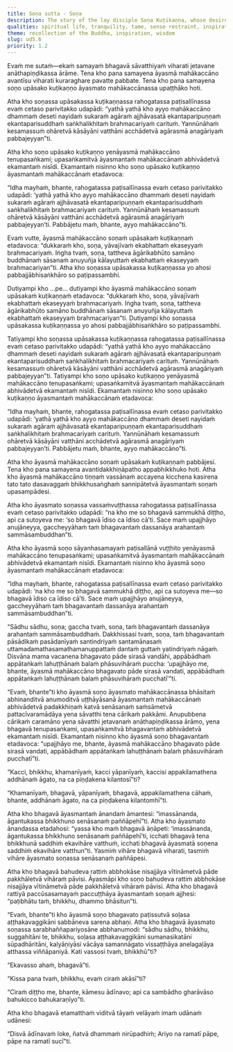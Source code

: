 ```yaml
---
title: Soṇa sutta - Soṇa
description: The story of the lay disciple Soṇa Kuṭikaṇṇa, whose desire to become a monk gets tested by his teacher. He eventually journeys to meet the Buddha, who is inspired by his beautiful recitation and his reason for delaying ordination, praising one who sees the world’s drawbacks and chooses a harmless life.
qualities: spiritual life, tranquility, tame, sense restraint, inspiration, perceiving drawback, free from attachment, non-harm
theme: recollection of the Buddha, inspiration, wisdom
slug: ud5.6
priority: 1.2
---
```


Evaṁ me sutaṁ—ekaṁ samayaṁ bhagavā sāvatthiyaṁ viharati jetavane anāthapiṇḍikassa ārāme. Tena kho pana samayena āyasmā mahākaccāno avantīsu viharati kuraraghare pavatte pabbate. Tena kho pana samayena soṇo upāsako kuṭikaṇṇo āyasmato mahākaccānassa upaṭṭhāko hoti.

Atha kho soṇassa upāsakassa kuṭikaṇṇassa rahogatassa paṭisallīnassa evaṁ cetaso parivitakko udapādi: “yathā yathā kho ayyo mahākaccāno dhammaṁ deseti nayidaṁ sukaraṁ agāraṁ ajjhāvasatā ekantaparipuṇṇaṁ ekantaparisuddhaṁ saṅkhalikhitaṁ brahmacariyaṁ carituṁ. Yannūnāhaṁ kesamassuṁ ohāretvā kāsāyāni vatthāni acchādetvā agārasmā anagāriyaṁ pabbajeyyan”ti.

Atha kho soṇo upāsako kuṭikaṇṇo yenāyasmā mahākaccāno tenupasaṅkami; upasaṅkamitvā āyasmantaṁ mahākaccānaṁ abhivādetvā ekamantaṁ nisīdi. Ekamantaṁ nisinno kho soṇo upāsako kuṭikaṇṇo āyasmantaṁ mahākaccānaṁ etadavoca:

“Idha mayhaṁ, bhante, rahogatassa paṭisallīnassa evaṁ cetaso parivitakko udapādi: ‘yathā yathā kho ayyo mahākaccāno dhammaṁ deseti nayidaṁ sukaraṁ agāraṁ ajjhāvasatā ekantaparipuṇṇaṁ ekantaparisuddhaṁ saṅkhalikhitaṁ brahmacariyaṁ carituṁ. Yannūnāhaṁ kesamassuṁ ohāretvā kāsāyāni vatthāni acchādetvā agārasmā anagāriyaṁ pabbajeyyan’ti. Pabbājetu maṁ, bhante, ayyo mahākaccāno”ti.

Evaṁ vutte, āyasmā mahākaccāno soṇaṁ upāsakaṁ kuṭikaṇṇaṁ etadavoca: “dukkaraṁ kho, soṇa, yāvajīvaṁ ekabhattaṁ ekaseyyaṁ brahmacariyaṁ. Iṅgha tvaṁ, soṇa, tattheva āgārikabhūto samāno buddhānaṁ sāsanaṁ anuyuñja kālayuttaṁ ekabhattaṁ ekaseyyaṁ brahmacariyan”ti. Atha kho soṇassa upāsakassa kuṭikaṇṇassa yo ahosi pabbajjābhisaṅkhāro so paṭipassambhi.

Dutiyampi kho …pe… dutiyampi kho āyasmā mahākaccāno soṇaṁ upāsakaṁ kuṭikaṇṇaṁ etadavoca: “dukkaraṁ kho, soṇa, yāvajīvaṁ ekabhattaṁ ekaseyyaṁ brahmacariyaṁ. Iṅgha tvaṁ, soṇa, tattheva āgārikabhūto samāno buddhānaṁ sāsanaṁ anuyuñja kālayuttaṁ ekabhattaṁ ekaseyyaṁ brahmacariyan”ti. Dutiyampi kho soṇassa upāsakassa kuṭikaṇṇassa yo ahosi pabbajjābhisaṅkhāro so paṭipassambhi.

Tatiyampi kho soṇassa upāsakassa kuṭikaṇṇassa rahogatassa paṭisallīnassa evaṁ cetaso parivitakko udapādi: “yathā yathā kho ayyo mahākaccāno dhammaṁ deseti nayidaṁ sukaraṁ agāraṁ ajjhāvasatā ekantaparipuṇṇaṁ ekantaparisuddhaṁ saṅkhalikhitaṁ brahmacariyaṁ carituṁ. Yannūnāhaṁ kesamassuṁ ohāretvā kāsāyāni vatthāni acchādetvā agārasmā anagāriyaṁ pabbajeyyan”ti. Tatiyampi kho soṇo upāsako kuṭikaṇṇo yenāyasmā mahākaccāno tenupasaṅkami; upasaṅkamitvā āyasmantaṁ mahākaccānaṁ abhivādetvā ekamantaṁ nisīdi. Ekamantaṁ nisinno kho soṇo upāsako kuṭikaṇṇo āyasmantaṁ mahākaccānaṁ etadavoca:

“Idha mayhaṁ, bhante, rahogatassa paṭisallīnassa evaṁ cetaso parivitakko udapādi: ‘yathā yathā kho ayyo mahākaccāno dhammaṁ deseti nayidaṁ sukaraṁ agāraṁ ajjhāvasatā ekantaparipuṇṇaṁ ekantaparisuddhaṁ saṅkhalikhitaṁ brahmacariyaṁ carituṁ. Yannūnāhaṁ kesamassuṁ ohāretvā kāsāyāni vatthāni acchādetvā agārasmā anagāriyaṁ pabbajeyyan’ti. Pabbājetu maṁ, bhante, ayyo mahākaccāno”ti.

Atha kho āyasmā mahākaccāno soṇaṁ upāsakaṁ kuṭikaṇṇaṁ pabbājesi. Tena kho pana samayena avantidakkhiṇāpatho appabhikkhuko hoti. Atha kho āyasmā mahākaccāno tiṇṇaṁ vassānaṁ accayena kicchena kasirena tato tato dasavaggaṁ bhikkhusaṅghaṁ sannipātetvā āyasmantaṁ soṇaṁ upasampādesi.

Atha kho āyasmato soṇassa vassaṁvuṭṭhassa rahogatassa paṭisallīnassa evaṁ cetaso parivitakko udapādi: “na kho me so bhagavā sammukhā diṭṭho, api ca sutoyeva me: ‘so bhagavā īdiso ca īdiso cā’ti. Sace maṁ upajjhāyo anujāneyya, gaccheyyāhaṁ taṁ bhagavantaṁ dassanāya arahantaṁ sammāsambuddhan”ti.

Atha kho āyasmā soṇo sāyanhasamayaṁ paṭisallānā vuṭṭhito yenāyasmā mahākaccāno tenupasaṅkami; upasaṅkamitvā āyasmantaṁ mahākaccānaṁ abhivādetvā ekamantaṁ nisīdi. Ekamantaṁ nisinno kho āyasmā soṇo āyasmantaṁ mahākaccānaṁ etadavoca:

“Idha mayhaṁ, bhante, rahogatassa paṭisallīnassa evaṁ cetaso parivitakko udapādi: ‘na kho me so bhagavā sammukhā diṭṭho, api ca sutoyeva me—so bhagavā īdiso ca īdiso cā’ti. Sace maṁ upajjhāyo anujāneyya, gaccheyyāhaṁ taṁ bhagavantaṁ dassanāya arahantaṁ sammāsambuddhan”ti.

“Sādhu sādhu, soṇa; gaccha tvaṁ, soṇa, taṁ bhagavantaṁ dassanāya arahantaṁ sammāsambuddhaṁ. Dakkhissasi tvaṁ, soṇa, taṁ bhagavantaṁ pāsādikaṁ pasādanīyaṁ santindriyaṁ santamānasaṁ uttamadamathasamathamanuppattaṁ dantaṁ guttaṁ yatindriyaṁ nāgaṁ. Disvāna mama vacanena bhagavato pāde sirasā vandāhi, appābādhaṁ appātaṅkaṁ lahuṭṭhānaṁ balaṁ phāsuvihāraṁ puccha: ‘upajjhāyo me, bhante, āyasmā mahākaccāno bhagavato pāde sirasā vandati, appābādhaṁ appātaṅkaṁ lahuṭṭhānaṁ balaṁ phāsuvihāraṁ pucchatī’”ti.

“Evaṁ, bhante”ti kho āyasmā soṇo āyasmato mahākaccānassa bhāsitaṁ abhinanditvā anumoditvā uṭṭhāyāsanā āyasmantaṁ mahākaccānaṁ abhivādetvā padakkhiṇaṁ katvā senāsanaṁ saṁsāmetvā pattacīvaramādāya yena sāvatthi tena cārikaṁ pakkāmi. Anupubbena cārikaṁ caramāno yena sāvatthi jetavanaṁ anāthapiṇḍikassa ārāmo, yena bhagavā tenupasaṅkami, upasaṅkamitvā bhagavantaṁ abhivādetvā ekamantaṁ nisīdi. Ekamantaṁ nisinno kho āyasmā soṇo bhagavantaṁ etadavoca: “upajjhāyo me, bhante, āyasmā mahākaccāno bhagavato pāde sirasā vandati, appābādhaṁ appātaṅkaṁ lahuṭṭhānaṁ balaṁ phāsuvihāraṁ pucchatī”ti.

“Kacci, bhikkhu, khamanīyaṁ, kacci yāpanīyaṁ, kaccisi appakilamathena addhānaṁ āgato, na ca piṇḍakena kilantosī”ti?

“Khamanīyaṁ, bhagavā, yāpanīyaṁ, bhagavā, appakilamathena cāhaṁ, bhante, addhānaṁ āgato, na ca piṇḍakena kilantomhī”ti.

Atha kho bhagavā āyasmantaṁ ānandaṁ āmantesi: “imassānanda, āgantukassa bhikkhuno senāsanaṁ paññāpehī”ti. Atha kho āyasmato ānandassa etadahosi: “yassa kho maṁ bhagavā āṇāpeti: ‘imassānanda, āgantukassa bhikkhuno senāsanaṁ paññāpehī’ti, icchati bhagavā tena bhikkhunā saddhiṁ ekavihāre vatthuṁ, icchati bhagavā āyasmatā soṇena saddhiṁ ekavihāre vatthun”ti. Yasmiṁ vihāre bhagavā viharati, tasmiṁ vihāre āyasmato soṇassa senāsanaṁ paññāpesi.

Atha kho bhagavā bahudeva rattiṁ abbhokāse nisajjāya vītināmetvā pāde pakkhāletvā vihāraṁ pāvisi. Āyasmāpi kho soṇo bahudeva rattiṁ abbhokāse nisajjāya vītināmetvā pāde pakkhāletvā vihāraṁ pāvisi. Atha kho bhagavā rattiyā paccūsasamayaṁ paccuṭṭhāya āyasmantaṁ soṇaṁ ajjhesi: “paṭibhātu taṁ, bhikkhu, dhammo bhāsitun”ti.

“Evaṁ, bhante”ti kho āyasmā soṇo bhagavato paṭissutvā soḷasa aṭṭhakavaggikāni sabbāneva sarena abhaṇi. Atha kho bhagavā āyasmato soṇassa sarabhaññapariyosāne abbhanumodi: “sādhu sādhu, bhikkhu, suggahitāni te, bhikkhu, soḷasa aṭṭhakavaggikāni sumanasikatāni sūpadhāritāni, kalyāṇiyāsi vācāya samannāgato vissaṭṭhāya anelagaḷāya atthassa viññāpaniyā. Kati vassosi tvaṁ, bhikkhū”ti?

“Ekavasso ahaṁ, bhagavā”ti.

“Kissa pana tvaṁ, bhikkhu, evaṁ ciraṁ akāsī”ti?

“Ciraṁ diṭṭho me, bhante, kāmesu ādīnavo; api ca sambādho gharāvāso bahukicco bahukaraṇīyo”ti.

Atha kho bhagavā etamatthaṁ viditvā tāyaṁ velāyaṁ imaṁ udānaṁ udānesi:

“Disvā ādīnavaṁ loke,
ñatvā dhammaṁ nirūpadhiṁ;
Ariyo na ramatī pāpe,
pāpe na ramatī sucī”ti.
